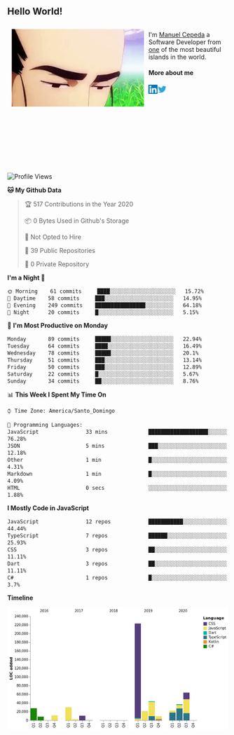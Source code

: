 <h2> Hello World!</h2>

<div style="display:inline-block">
  <img alt="Ah, I see you're a man of culture as well" align="left" width="60%" style="margin: 10px" src="https://raw.githubusercontent.com/mecm1993/mecm1993/master/assets/background.gif">

  I'm [Manuel Cepeda](https://manuelcepeda.dev) a Software Developer from [one](https://en.wikipedia.org/wiki/Dominican_Republic) of the most beautiful islands in the world.

  #### More about me

  <a href="https://www.linkedin.com/in/manuel-cepeda-0336a999/">
    <img align="left" alt="Manuel Cepeda | LinkedIn" width="21px" src="https://raw.githubusercontent.com/mecm1993/mecm1993/master/assets/linkedin.svg" />
  </a>
  <a href="https://twitter.com/mecm1993">
    <img align="left" alt="Manuel Cepeda | Twitter" width="21px" src="https://raw.githubusercontent.com/mecm1993/mecm1993/master/assets/twitter.svg" />
  </a>
  <br />
  <br />
  <br />
  <br />
  <br />
  <br />
  <br />
  <br />
  <br />
  <br />
  <br />
</div>

<!--START_SECTION:waka-->
![Profile Views](http://img.shields.io/badge/Profile%20Views-19-blue)

**🐱 My Github Data** 

> 🏆 517 Contributions in the Year 2020
 > 
> 📦 0 Bytes Used in Github's Storage 
 > 
> 🚫 Not Opted to Hire
 > 
> 📜 39 Public Repositories
 > 
> 🔑 0 Private Repository 
 > 
**I'm a Night 🦉** 

```text
🌞 Morning    61 commits     ████░░░░░░░░░░░░░░░░░░░░░   15.72% 
🌆 Daytime    58 commits     ███░░░░░░░░░░░░░░░░░░░░░░   14.95% 
🌃 Evening    249 commits    ████████████████░░░░░░░░░   64.18% 
🌙 Night      20 commits     █░░░░░░░░░░░░░░░░░░░░░░░░   5.15%

```
📅 **I'm Most Productive on Monday** 

```text
Monday       89 commits     █████░░░░░░░░░░░░░░░░░░░░   22.94% 
Tuesday      64 commits     ████░░░░░░░░░░░░░░░░░░░░░   16.49% 
Wednesday    78 commits     █████░░░░░░░░░░░░░░░░░░░░   20.1% 
Thursday     51 commits     ███░░░░░░░░░░░░░░░░░░░░░░   13.14% 
Friday       50 commits     ███░░░░░░░░░░░░░░░░░░░░░░   12.89% 
Saturday     22 commits     █░░░░░░░░░░░░░░░░░░░░░░░░   5.67% 
Sunday       34 commits     ██░░░░░░░░░░░░░░░░░░░░░░░   8.76%

```


📊 **This Week I Spent My Time On** 

```text
⌚︎ Time Zone: America/Santo_Domingo

💬 Programming Languages: 
JavaScript               33 mins             ███████████████████░░░░░░   76.28% 
JSON                     5 mins              ███░░░░░░░░░░░░░░░░░░░░░░   12.18% 
Other                    1 min               █░░░░░░░░░░░░░░░░░░░░░░░░   4.31% 
Markdown                 1 min               █░░░░░░░░░░░░░░░░░░░░░░░░   4.09% 
HTML                     0 secs              ░░░░░░░░░░░░░░░░░░░░░░░░░   1.88%

```

**I Mostly Code in JavaScript** 

```text
JavaScript               12 repos            ███████████░░░░░░░░░░░░░░   44.44% 
TypeScript               7 repos             ██████░░░░░░░░░░░░░░░░░░░   25.93% 
CSS                      3 repos             ██░░░░░░░░░░░░░░░░░░░░░░░   11.11% 
Dart                     3 repos             ██░░░░░░░░░░░░░░░░░░░░░░░   11.11% 
C#                       1 repos             █░░░░░░░░░░░░░░░░░░░░░░░░   3.7%

```


**Timeline**

![Chart not found](https://github.com/mecm1993/mecm1993/blob/master/charts/bar_graph.png) 


<!--END_SECTION:waka-->